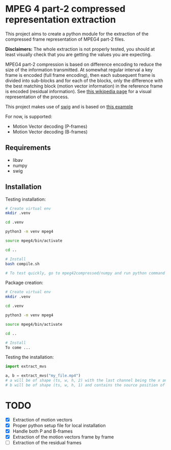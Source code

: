 # MPEG 4 part-2 compressed representation extraction

This project aims to create a python module for the extraction of the compressed frame representation of MPEG4 part-2 files.

**Disclaimers:** The whole extraction is not properly tested, you should at least visually check that you are getting the values you are expecting. 

MPEG4 part-2 compression is based on difference encoding to reduce the size of the information transmitted.
At somewhat regular interval a key frame is encoded (full frame encoding), then each subsequent frame is divided into sub-blocks and for each of the blocks, only the difference with the best matching block (motion vector information) in the reference frame is encoded (residual information).
See [this wikipedia page](https://en.wikipedia.org/wiki/Inter_frame) for a visual representation of the process.

This project makes use of [swig](http://www.swig.org/) and is based on [this example](https://github.com/FFmpeg/FFmpeg/blob/master/doc/examples/extract_mvs.c)

For now, is supported:

- Motion Vector decoding (P-frames)
- Motion Vector decoding (B-frames)



## Requirements

- libav
- numpy
- swig

## Installation

Testing installation:

```bash
# Create virtual env
mkdir .venv

cd .venv

python3 -m venv mpeg4

source mpeg4/bin/activate

cd ..

# Install
bash compile.sh

# To test quickly, go to mpeg42compressed/numpy and run python command prompt
```

Package creation:

```bash
# Create virtual env
mkdir .venv

cd .venv

python3 -m venv mpeg4

source mpeg4/bin/activate

cd ..

# Install
To come ...
```

Testing the installation:

```python
import extract_mvs

a, b = extract_mvs("my_file.mp4")
# a will be of shape (ts, w, h, 2) with the last channel being the x and y differencies
# b will be of shape (ts, w, h, 1) and contains the source position of the block (i.e -1 = previous frame, 1 = next frame)
```


# TODO

- [x] Extraction of motion vectors
- [x] Proper python setup file for local installation
- [x] Handle both P and B-frames
- [x] Extraction of the motion vectors frame by frame
- [ ] Extraction of the residual frames